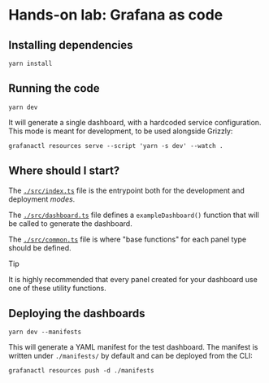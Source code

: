 # Hands-on lab: Grafana as code

## Installing dependencies

```shell
yarn install
```

## Running the code

```shell
yarn dev
```

It will generate a single dashboard, with a hardcoded service configuration.
This mode is meant for development, to be used alongside Grizzly:

```shell
grafanactl resources serve --script 'yarn -s dev' --watch .
```

## Where should I start?

The [`./src/index.ts`](./src/index.ts) file is the entrypoint both for the development and
deployment *modes*.

The [`./src/dashboard.ts`](./src/dashboard.ts) file defines a `exampleDashboard()`
function that will be called to generate the dashboard.

The [`./src/common.ts`](./src/common.ts) file is where "base functions" for each panel type should be defined.

> [!TIP]
> It is highly recommended that every panel created for your dashboard use one
> of these utility functions.

## Deploying the dashboards

```shell
yarn dev --manifests
```

This will generate a YAML manifest for the test dashboard.
The manifest is written under `./manifests/` by default and can be deployed
from the CLI:

```shell
grafanactl resources push -d ./manifests
```